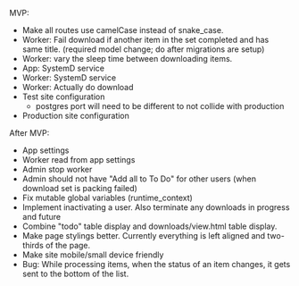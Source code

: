 
MVP:
- Make all routes use camelCase instead of snake_case.
- Worker: Fail download if another item in the set completed and has same title.
  (required model change; do after migrations are setup)
- Worker: vary the sleep time between downloading items.
- App: SystemD service
- Worker: SystemD service
- Worker: Actually do download
- Test site configuration
    - postgres port will need to be different to not collide with production
- Production site configuration

After MVP:
- App settings
- Worker read from app settings
- Admin stop worker
- Admin should not have "Add all to To Do" for other users (when download set
  is packing failed)
- Fix mutable global variables (runtime_context)
- Implement inactivating a user. Also terminate any downloads in progress and
  future
- Combine "todo" table display and downloads/view.html table display.
- Make page stylings better. Currently everything is left aligned and two-thirds
  of the page.
- Make site mobile/small device friendly
- Bug: While processing items, when the status of an item changes, it gets sent
  to the bottom of the list.